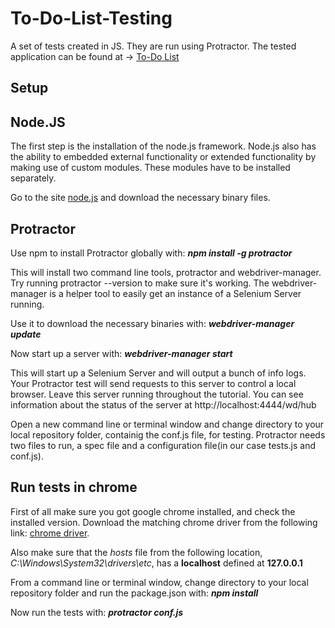 # To-Do-List-Testing
A set of tests created in JS. They are run using Protractor. The tested application can be found at -> [To-Do List]( http://todomvc.com/examples/angularjs/#/)


## Setup
## Node.JS
The first step is the installation of the node.js framework. Node.js also has the ability to embedded external functionality or extended functionality by making use of custom modules. These modules have to be installed separately.

Go to the site [node.js](https://nodejs.org/en/download/) and download the necessary binary files.

## Protractor
Use npm to install Protractor globally with:
***npm install -g protractor***

This will install two command line tools, protractor and webdriver-manager. Try running protractor --version to make sure it's working.
The webdriver-manager is a helper tool to easily get an instance of a Selenium Server running. 

Use it to download the necessary binaries with:
***webdriver-manager update***

Now start up a server with:
***webdriver-manager start***

This will start up a Selenium Server and will output a bunch of info logs. Your Protractor test will send requests to this server to control a local browser. Leave this server running throughout the tutorial. You can see information about the status of the server at http://localhost:4444/wd/hub

Open a new command line or terminal window and change directory to your local repository folder, containig the conf.js file, for testing.
Protractor needs two files to run, a spec file and a configuration file(in our case tests.js and conf.js).

## Run tests in chrome
First of all make sure you got google chrome installed, and check the installed version. Download the matching chrome driver from the following link: [chrome driver](https://chromedriver.chromium.org/downloads).

Also make sure that the *hosts* file from the following location, *C:\Windows\System32\drivers\etc*, has a **localhost** defined at **127.0.0.1**

From a command line or terminal window, change directory to your local repository folder and run the package.json with:
***npm install***

Now run the tests with:
***protractor conf.js***
